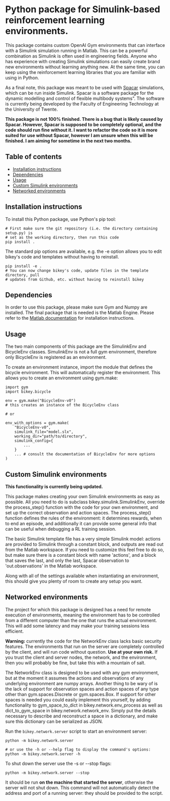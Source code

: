 # Python package for Simulink-based reinforcement learning environments.

This package contains custom OpenAI Gym environments that can interface with a
Simulink simulation running in Matlab. This can be a powerful combination as
Simulink is often used in engineering fields. Anyone who has experience with
creating Simulink simulations can easily create brand new environments without
learning anything new. At the same time, you can keep using the reinforcement
learning libraries that you are familiar with using in Python.

As a final note, this package was meant to be used with [Spacar](http://spacar.nl/spacar)
simulations, which can be run inside Simulink. Spacar is a software package for
the dynamic modelling and control of flexible multibody systems". The software
is currently being developed by the Faculty of Engineering Technology at the
University of Twente.

**This package is not 100% finished. There is a bug that is likely caused by
Spacar. However, Spacar is supposed to be completely optional, and the code
should run fine without it. I want to refactor the code so it is more suited
for use without Spacar, however I am unsure when this will be
finished. I am aiming for sometime in the next two months.**

## Table of contents
- [Installation instructions](#installation-instructions)
- [Dependencies](#dependencies)
- [Usage](#usage)
- [Custom Simulink environments](#custom-simulink-environments)
- [Networked environments](#networked-environments)

## Installation instructions
To install this Python package, use Python's pip tool:

```
# First make sure the git repository (i.e. the directory containing setup.py) is
# set as the working directory, then run this code
pip install .
```

The standard pip options are available, e.g. the -e option allows you to edit
bikey's code and templates without having to reinstall.

```
pip install -e .
# You can now change bikey's code, update files in the template directory, pull
# updates from Github, etc. without having to reinstall bikey
```

## Dependencies
In order to use this package, please make sure Gym and Numpy are installed. The
final package that is needed is the Matlab Engine. Please refer to the
[Matlab documentation](https://nl.mathworks.com/help/matlab/matlab_external/install-the-matlab-engine-for-python.html)
for installation instructions.

## Usage
The two main components of this package are the SimulinkEnv and BicycleEnv
classes. SimulinkEnv is not a full gym environment, therefore only BicycleEnv
is registered as an environment.

To create an environment instance, import the module that defines the bicycle
environment. This will automatically register the environment. This allows you
to create an environment using gym.make:

```
import gym
import bikey.bicycle

env = gym.make("BicycleEnv-v0")
# this creates an instance of the BicycleEnv class

# or

env_with_options = gym.make(
    "BicycleEnv-v0",
    simulink_file="model.slx",
    working_dir="path/to/directory",
    simulink_config={
        ...
    }
    ... # consult the documentation of BicycleEnv for more options
)
```

## Custom Simulink environments

**This functionality is currently being updated.**

This package makes creating your own Simulink environments as easy as possible.
All you need to do is subclass bikey.simulink.SimulinkEnv, override the
process_step() function with the code for your own environment, and set up 
the correct observation and action spaces. The process_step() function defines
the rules of the environment: it determines rewards, when to end an episode,
and additionally it can provide some general info that can be useful when 
debugging a RL training session.

The basic Simulink template file has a very simple Simulink model: actions are
provided to Simulink through a constant block, and outputs are read out from
the Matlab workspace. If you need to customize this feel free to do so, but
make sure there is a constant block with name 'actions', and a block that
saves the last, and only the last, Spacar observation to 'out.observations' in
the Matlab workspace.

Along with all of the settings available when instantiating an environment,
this should give you plenty of room to create any setup you want.

## Networked environments
The project for which this package is designed has a need for remote execution
of environments, meaning the environment has to be controlled from a different
computer than the one that runs the actual environment. This will add some
latency and may make your training sessions less efficient.

**Warning:** currently the code for the NetworkEnv class lacks basic security
features. The environments that run on the server are completely controlled
by the client, and will run code without question. **Use at your own risk.** If
you trust the client and server nodes, the network, and the environment, then
you will probably be fine, but take this with a mountain of salt.

The NetworkEnv class is designed to be used with any gym environment, but at
the moment it assumes the actions and observations of any underlying
environment are numpy arrays. Another thing to be wary of is the lack of
support for observation spaces and action spaces of any type other than
gym.spaces.Discrete or gym.spaces.Box. If support for other spaces is needed
you could easily implement this yourself, by adding functionality to 
gym_space_to_dict in bikey.network.env_process as well as dict_to_gym_space in
bikey.network.network_env. Simply put the details necessary to describe and
reconstruct a space in a dictionary, and make sure this dictionary can be
serialized as JSON.

Run the `bikey.network.server` script to start an environment server:

```
python -m bikey.network.server

# or use the -h or --help flag to display the command's options:
python -m bikey.network.server -h
```

To shut down the server use the -s or --stop flags:

```
python -m bikey.network.server --stop
```

It should be run **on the machine that started the server**, otherwise the
server will not shut down. This command will not automatically detect the
address and port of a running server: they should be provided to the script.
